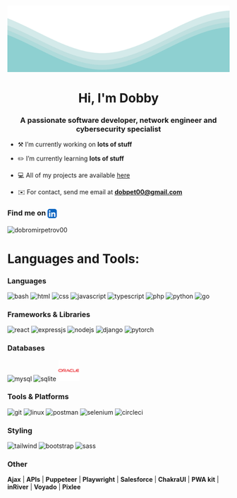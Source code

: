 <img src="https://raw.githubusercontent.com/dobromirpetrov00/dobromirpetrov00/master/waves.svg" width="100%" height="150" />

<h1 align="center">Hi, I'm Dobby</h1>
<h3 align="center">A passionate software developer, network engineer and cybersecurity specialist</h3>

- ⚒️ I’m currently working on **lots of stuff**

- ✏️ I’m currently learning **lots of stuff**

- 💻 All of my projects are available [here](https://github.com/dobromirpetrov00?tab=repositories)

- ✉️ For contact, send me email at **dobpet00@gmail.com**

### Find me on [<img style="vertical-align: middle;" src="https://raw.githubusercontent.com/dobromirpetrov00/dobromirpetrov00/master/linkedinicon.svg" width="21" height="21" />](https://www.linkedin.com/in/dobromirpetrov1337)

<p><img align="center" src="https://github-readme-stats.vercel.app/api/top-langs?username=dobromirpetrov00&show_icons=true&locale=en&layout=compact" alt="dobromirpetrov00" /></p>

<h1 align="left">Languages and Tools:</h1>

### Languages
<p align="left"> 
  <img title="bash" src="https://skillicons.dev/icons?i=bash&theme=light" />
  <img title="html" src="https://skillicons.dev/icons?i=html&theme=light" />
  <img title="css" src="https://skillicons.dev/icons?i=css&theme=light" />
  <img title="javascript" src="https://skillicons.dev/icons?i=javascript&theme=light" />
  <img title="typescript" src="https://skillicons.dev/icons?i=typescript&theme=light" />
  <img title="php" src="https://skillicons.dev/icons?i=php&theme=light" />
  <img title="python" src="https://skillicons.dev/icons?i=python&theme=light" />
  <img title="go" src="https://skillicons.dev/icons?i=go&theme=light" />
</p>

### Frameworks & Libraries
<p align="left">
  <img title="react" src="https://skillicons.dev/icons?i=react&theme=light" />
  <img title="expressjs" src="https://skillicons.dev/icons?i=expressjs&theme=light" />
  <img title="nodejs" src="https://skillicons.dev/icons?i=nodejs&theme=light" />
  <img title="django" src="https://skillicons.dev/icons?i=django&theme=light" />
  <img title="pytorch" src="https://skillicons.dev/icons?i=pytorch&theme=light" />
</p>

### Databases
<p align="left">
  <img title="mysql" src="https://skillicons.dev/icons?i=mysql&theme=light" />
  <img title="sqlite" src="https://skillicons.dev/icons?i=sqlite&theme=light" />
  <a href="https://www.oracle.com/" target="_blank" rel="noreferrer"> <img title="oracle" src="https://raw.githubusercontent.com/devicons/devicon/master/icons/oracle/oracle-original.svg" alt="oracle" width="48" height="48"/> </a>
</p>

### Tools & Platforms
<p align="left"> 
  <img title="git" src="https://skillicons.dev/icons?i=git&theme=light" />
  <img title="linux" src="https://skillicons.dev/icons?i=linux&theme=light" />
  <img title="postman" src="https://skillicons.dev/icons?i=postman&theme=light" />
  <img title="selenium" src="https://skillicons.dev/icons?i=selenium&theme=light" />
  <img title="circleci" src="https://skillicons.dev/icons?i=circleci&theme=light" />
</p>

### Styling
<p align="left">
  <img title="tailwind" src="https://skillicons.dev/icons?i=tailwind&theme=light" />
  <img title="bootstrap" src="https://skillicons.dev/icons?i=bootstrap&theme=light" />
  <img title="sass" src="https://skillicons.dev/icons?i=sass&theme=light" />
</p>

### Other
<p align="left"> 
  
  **Ajax** | **APIs** | **Puppeteer** | **Playwright** | **Salesforce** | **ChakraUI** | **PWA kit** | **inRiver** | **Voyado** | **Pixlee**
</p>
